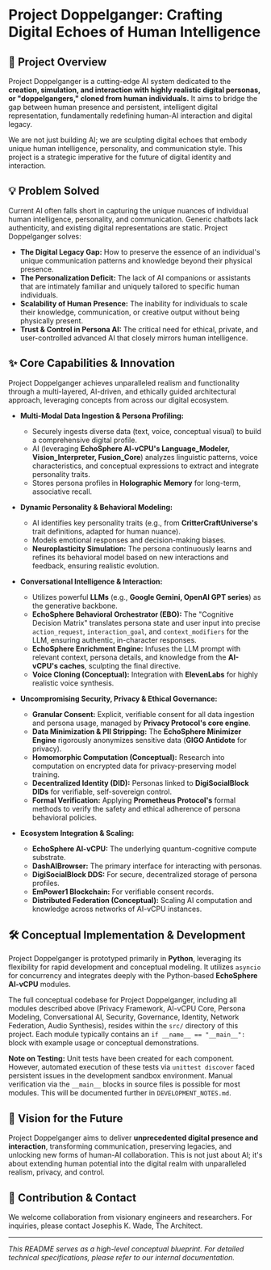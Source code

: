 # Project Doppelganger: Crafting Digital Echoes of Human Intelligence

## 🚀 Project Overview

Project Doppelganger is a cutting-edge AI system dedicated to the **creation, simulation, and interaction with highly realistic digital personas, or "doppelgangers," cloned from human individuals.** It aims to bridge the gap between human presence and persistent, intelligent digital representation, fundamentally redefining human-AI interaction and digital legacy.

We are not just building AI; we are sculpting digital echoes that embody unique human intelligence, personality, and communication style. This project is a strategic imperative for the future of digital identity and interaction.

## 💡 Problem Solved

Current AI often falls short in capturing the unique nuances of individual human intelligence, personality, and communication. Generic chatbots lack authenticity, and existing digital representations are static. Project Doppelganger solves:

* **The Digital Legacy Gap:** How to preserve the essence of an individual's unique communication patterns and knowledge beyond their physical presence.
* **The Personalization Deficit:** The lack of AI companions or assistants that are intimately familiar and uniquely tailored to specific human individuals.
* **Scalability of Human Presence:** The inability for individuals to scale their knowledge, communication, or creative output without being physically present.
* **Trust & Control in Persona AI:** The critical need for ethical, private, and user-controlled advanced AI that closely mirrors human intelligence.

## ✨ Core Capabilities & Innovation

Project Doppelganger achieves unparalleled realism and functionality through a multi-layered, AI-driven, and ethically guided architectural approach, leveraging concepts from across our digital ecosystem.

* **Multi-Modal Data Ingestion & Persona Profiling:**
    * Securely ingests diverse data (text, voice, conceptual visual) to build a comprehensive digital profile.
    * AI (leveraging **EchoSphere AI-vCPU's Language_Modeler, Vision_Interpreter, Fusion_Core**) analyzes linguistic patterns, voice characteristics, and conceptual expressions to extract and integrate personality traits.
    * Stores persona profiles in **Holographic Memory** for long-term, associative recall.

* **Dynamic Personality & Behavioral Modeling:**
    * AI identifies key personality traits (e.g., from **CritterCraftUniverse's** trait definitions, adapted for human nuance).
    * Models emotional responses and decision-making biases.
    * **Neuroplasticity Simulation:** The persona continuously learns and refines its behavioral model based on new interactions and feedback, ensuring realistic evolution.

* **Conversational Intelligence & Interaction:**
    * Utilizes powerful **LLMs** (e.g., **Google Gemini, OpenAI GPT series**) as the generative backbone.
    * **EchoSphere Behavioral Orchestrator (EBO):** The "Cognitive Decision Matrix" translates persona state and user input into precise `action_request`, `interaction_goal`, and `context_modifiers` for the LLM, ensuring authentic, in-character responses.
    * **EchoSphere Enrichment Engine:** Infuses the LLM prompt with relevant context, persona details, and knowledge from the **AI-vCPU's caches**, sculpting the final directive.
    * **Voice Cloning (Conceptual):** Integration with **ElevenLabs** for highly realistic voice synthesis.

* **Uncompromising Security, Privacy & Ethical Governance:**
    * **Granular Consent:** Explicit, verifiable consent for all data ingestion and persona usage, managed by **Privacy Protocol's core engine**.
    * **Data Minimization & PII Stripping:** The **EchoSphere Minimizer Engine** rigorously anonymizes sensitive data (**GIGO Antidote** for privacy).
    * **Homomorphic Computation (Conceptual):** Research into computation on encrypted data for privacy-preserving model training.
    * **Decentralized Identity (DID):** Personas linked to **DigiSocialBlock DIDs** for verifiable, self-sovereign control.
    * **Formal Verification:** Applying **Prometheus Protocol's** formal methods to verify the safety and ethical adherence of persona behavioral policies.

* **Ecosystem Integration & Scaling:**
    * **EchoSphere AI-vCPU:** The underlying quantum-cognitive compute substrate.
    * **DashAIBrowser:** The primary interface for interacting with personas.
    * **DigiSocialBlock DDS:** For secure, decentralized storage of persona profiles.
    * **EmPower1 Blockchain:** For verifiable consent records.
    * **Distributed Federation (Conceptual):** Scaling AI computation and knowledge across networks of AI-vCPU instances.

## 🛠️ Conceptual Implementation & Development

Project Doppelganger is prototyped primarily in **Python**, leveraging its flexibility for rapid development and conceptual modeling. It utilizes `asyncio` for concurrency and integrates deeply with the Python-based **EchoSphere AI-vCPU** modules.

The full conceptual codebase for Project Doppelganger, including all modules described above (Privacy Framework, AI-vCPU Core, Persona Modeling, Conversational AI, Security, Governance, Identity, Network Federation, Audio Synthesis), resides within the `src/` directory of this project. Each module typically contains an `if __name__ == "__main__":` block with example usage or conceptual demonstrations.

**Note on Testing:** Unit tests have been created for each component. However, automated execution of these tests via `unittest discover` faced persistent issues in the development sandbox environment. Manual verification via the `__main__` blocks in source files is possible for most modules. This will be documented further in `DEVELOPMENT_NOTES.md`.

## 🚀 Vision for the Future

Project Doppelganger aims to deliver **unprecedented digital presence and interaction**, transforming communication, preserving legacies, and unlocking new forms of human-AI collaboration. This is not just about AI; it's about extending human potential into the digital realm with unparalleled realism, privacy, and control.

## 🤝 Contribution & Contact

We welcome collaboration from visionary engineers and researchers. For inquiries, please contact Josephis K. Wade, The Architect.

---
*This README serves as a high-level conceptual blueprint. For detailed technical specifications, please refer to our internal documentation.*
